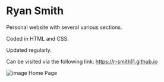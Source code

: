 # Ryan Smith

Personal website with several various sections.

Coded in HTML and CSS.

Updated regularly.

Can be visited via the following link: https://r-smith11.github.io

![image](landing_page.jpg)
Home Page
